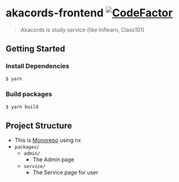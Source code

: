 # akacords-frontend [![CodeFactor](https://www.codefactor.io/repository/github/fill-die-study/akacords-frontend/badge/develop)](https://www.codefactor.io/repository/github/fill-die-study/akacords-frontend/overview/develop)

> Akacords is study service (like Inflearn, Class101)

## Getting Started
### Install Dependencies
```bash
$ yarn
```

### Build packages
```bash
$ yarn build
```

## Project Structure
- This is [Monorepo](https://github.com/Fill-Die-Study/akacords-frontend/tree/main/packages) using nx
- `packages/`
  - `admin/`
    - The Admin page
  - `service/`
    - The Service page for user
